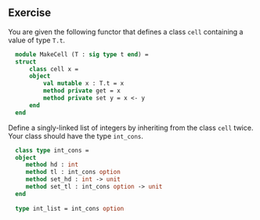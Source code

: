   
## Exercise
  You are given the following functor that defines a class `cell`
  containing a value of type `T.t`.
  
```ocaml
  module MakeCell (T : sig type t end) =
  struct
      class cell x =
      object
          val mutable x : T.t = x
          method private get = x
          method private set y = x <- y
      end
  end
```
  Define a singly-linked list of integers by inheriting from the class `cell`
  twice.  Your class should have the type `int_cons`.
  
```ocaml
  class type int_cons =
  object
     method hd : int
     method tl : int_cons option
     method set_hd : int -> unit
     method set_tl : int_cons option -> unit
  end
  
  type int_list = int_cons option
```
  
